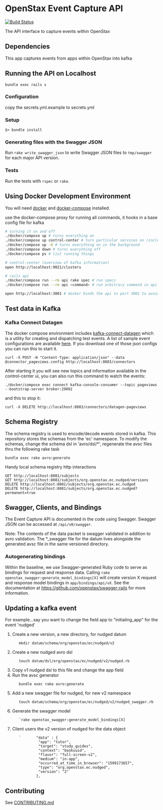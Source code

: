 # OpenStax Event Capture API

[![Build Status](https://travis-ci.com/openstax/open-search.svg?branch=master)](https://travis-ci.com/openstax/event-capture-api)

The API interface to capture events within OpenStax

## Dependencies

This app captures events from apps within OpenStax into kafka

## Running the API on Localhost
```.env
bundle exec rails s
```

### Configuration

copy the secrets.yml.example to secrets.yml

### Setup

```
$> bundle install
```

### Generating files with the Swagger JSON

Run `rake write_swagger_json` to write Swagger JSON files to `tmp/swagger` for each major API version.

### Tests

Run the tests with `rspec` or `rake`.

</details>

## Using Docker Development Environment

You will need [docker](https://docs.docker.com/get-docker/) and [docker-compose](https://docs.docker.com/compose/install/#install-compose) installed.

use the docker-compose proxy for running all commands, it hooks in a base config file for kafka

```bash
# turning it on and off
./docker/compose up # turns everything on
./docker/compose up control-center # turn particular services on (includes dependencies)
./docker/compose up -d # turns everything on in the background
./docker/compose down # turns everything off
./docker/compose ps # list running things

# control-center (overview of kafka information)
open http://localhost:9021/clusters

# rails api
./docker/compose run --rm api rake spec # run specs
./docker/compose run --rm api <command> # run arbitrary command in api container

open http://localhost:3001 # docker binds the api to port 3001 to avoid conflicting with the same running on the host
```

</details>

## Test data in Kafka

### Kafka Connect Datagen
The docker compose environment includes [kafka-connect-datagen](https://github.com/confluentinc/kafka-connect-datagen) which is a utility for
creating and dispatching test events. A list of sample event configurations are available [here](https://github.com/confluentinc/kafka-connect-datagen/tree/master/config). If you download one of those json configs you can run this to start it.
```
curl -X POST -H "Content-Type: application/json" --data @connector_pageviews.config http://localhost:8083/connectors
```

After starting it you will see new topics and information available in the control-center ui, you can also run this command to watch the events:
```
./docker/compose exec connect kafka-console-consumer --topic pageviews --bootstrap-server broker:29092
```

and this to stop it:
```
curl -X DELETE http://localhost:8083/connectors/datagen-pageviews
```

## Schema Registry

The schema registry is used to encode/decode events stored in kafka.  This repository stores the schemas from the 'ec' namespace.  To modify the schemas, change the schema dsl in 'avro/dsl/*', regenerate the avsc files thru the following rake task
```
bundle exec rake avro:generate
```    

Handy local schema registry http interactions
```
GET http://localhost:8081/subjects
GET http://localhost:8081/subjects/org.openstax.ec.nudged/versions
DELETE http://localhost:8081/subjects/org.openstax.ec.nudged
DELETE http://localhost:8081/subjects/org.openstax.ec.nudged?permanent=true
```

## Swagger, Clients, and Bindings

The Event Capture API is documented in the code using Swagger.  Swagger JSON can be accessed at `/api/v0/swagger`.

Note: The contents of the data packet is swagger validated in addition to avro validation.  The *_swagger file for the datum lives alongside the generated avsc file in the same versioned directory. 

### Autogenerating bindings

Within the baseline, we use Swagger-generated Ruby code to serve as bindings for request and response data.  Calling
`rake openstax_swagger:generate_model_bindings[X]` will create version X request and response model bindings in `app/bindings/api/vX`.
See the documentation at https://github.com/openstax/swagger-rails for more information.

## Updating a kafka event
For example...say you want to change the field app to "initialing_app" for the event 'nudged'
  1. Create a new version, a new directory, for nudged datum 
     ```
        mkdir datum/schema/org/openstax/ec/nudged/v2
     ```
  1. Create a new nudged avro dsl 
      ```
         touch datum/dsl/org/openstax/ec/nudged/v2/nudged.rb
      ```
  1. Copy v1 nudged dsl to this file and change the app field
  1. Run the avsc generator 
      ```
         bundle exec rake avro:generate
      ```
  1. Add a new swagger file for nudged, for new v2 namespace 
      ```
         touch datum/schema/org/openstax/ec/nudged/v2/nudged_swagger.rb
      ``` 
  1. Generate the swagger model 
      ```
         `rake openstax_swagger:generate_model_bindings[X]
      ``` 
  1. Client users the v2 version of nudged for the data object
      ```
         `       "data" : {
                  "app": "tutor",
                  "target": "study_guides",
                  "context": "bookuuid",
                  "flavor": "full-screen-v2",
                  "medium": "in-app",
                  "occurred_at_time_in_browser": "1599173657",
                  "type": "org.openstax.ec.nudged",
                  "version": "2"
                 },
      ``` 

## Contributing

See [CONTRIBUTING.md](./CONTRIBUTING.md)
